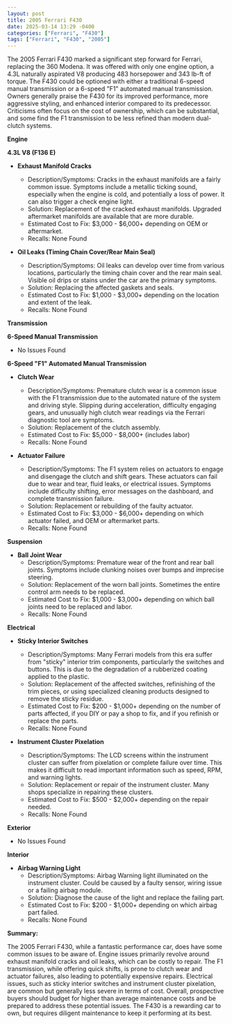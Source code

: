 ```yaml
---
layout: post
title: 2005 Ferrari F430
date: 2025-03-14 13:29 -0400
categories: ["Ferrari", "F430"]
tags: ["Ferrari", "F430", "2005"]
---
```

The 2005 Ferrari F430 marked a significant step forward for Ferrari, replacing the 360 Modena. It was offered with only one engine option, a 4.3L naturally aspirated V8 producing 483 horsepower and 343 lb-ft of torque. The F430 could be optioned with either a traditional 6-speed manual transmission or a 6-speed "F1" automated manual transmission. Owners generally praise the F430 for its improved performance, more aggressive styling, and enhanced interior compared to its predecessor. Criticisms often focus on the cost of ownership, which can be substantial, and some find the F1 transmission to be less refined than modern dual-clutch systems.

**Engine**

**4.3L V8 (F136 E)**

*   **Exhaust Manifold Cracks**
    *   Description/Symptoms: Cracks in the exhaust manifolds are a fairly common issue. Symptoms include a metallic ticking sound, especially when the engine is cold, and potentially a loss of power. It can also trigger a check engine light.
    *   Solution: Replacement of the cracked exhaust manifolds. Upgraded aftermarket manifolds are available that are more durable.
    *   Estimated Cost to Fix: $3,000 - $6,000+ depending on OEM or aftermarket.
    *   Recalls: None Found

*   **Oil Leaks (Timing Chain Cover/Rear Main Seal)**
    *   Description/Symptoms: Oil leaks can develop over time from various locations, particularly the timing chain cover and the rear main seal. Visible oil drips or stains under the car are the primary symptoms.
    *   Solution: Replacing the affected gaskets and seals.
    *   Estimated Cost to Fix: $1,000 - $3,000+ depending on the location and extent of the leak.
    *   Recalls: None Found

**Transmission**

**6-Speed Manual Transmission**

*   No Issues Found

**6-Speed "F1" Automated Manual Transmission**

*   **Clutch Wear**
    *   Description/Symptoms: Premature clutch wear is a common issue with the F1 transmission due to the automated nature of the system and driving style. Slipping during acceleration, difficulty engaging gears, and unusually high clutch wear readings via the Ferrari diagnostic tool are symptoms.
    *   Solution: Replacement of the clutch assembly.
    *   Estimated Cost to Fix: $5,000 - $8,000+ (includes labor)
    *   Recalls: None Found

*   **Actuator Failure**
    *   Description/Symptoms: The F1 system relies on actuators to engage and disengage the clutch and shift gears. These actuators can fail due to wear and tear, fluid leaks, or electrical issues. Symptoms include difficulty shifting, error messages on the dashboard, and complete transmission failure.
    *   Solution: Replacement or rebuilding of the faulty actuator.
    *   Estimated Cost to Fix: $3,000 - $6,000+ depending on which actuator failed, and OEM or aftermarket parts.
    *   Recalls: None Found

**Suspension**

*   **Ball Joint Wear**
    *   Description/Symptoms: Premature wear of the front and rear ball joints. Symptoms include clunking noises over bumps and imprecise steering.
    *   Solution: Replacement of the worn ball joints. Sometimes the entire control arm needs to be replaced.
    *   Estimated Cost to Fix: $1,000 - $3,000+ depending on which ball joints need to be replaced and labor.
    *   Recalls: None Found

**Electrical**

*   **Sticky Interior Switches**
    *   Description/Symptoms: Many Ferrari models from this era suffer from "sticky" interior trim components, particularly the switches and buttons. This is due to the degradation of a rubberized coating applied to the plastic.
    *   Solution: Replacement of the affected switches, refinishing of the trim pieces, or using specialized cleaning products designed to remove the sticky residue.
    *   Estimated Cost to Fix: $200 - $1,000+ depending on the number of parts affected, if you DIY or pay a shop to fix, and if you refinish or replace the parts.
    *   Recalls: None Found

*   **Instrument Cluster Pixelation**
    *   Description/Symptoms: The LCD screens within the instrument cluster can suffer from pixelation or complete failure over time. This makes it difficult to read important information such as speed, RPM, and warning lights.
    *   Solution: Replacement or repair of the instrument cluster. Many shops specialize in repairing these clusters.
    *   Estimated Cost to Fix: $500 - $2,000+ depending on the repair needed.
    *   Recalls: None Found

**Exterior**

*   No Issues Found

**Interior**

*   **Airbag Warning Light**
    * Description/Symptoms: Airbag Warning light illuminated on the instrument cluster. Could be caused by a faulty sensor, wiring issue or a failing airbag module.
    * Solution: Diagnose the cause of the light and replace the failing part.
    * Estimated Cost to Fix: $200 - $1,000+ depending on which airbag part failed.
    * Recalls: None Found

**Summary:**

The 2005 Ferrari F430, while a fantastic performance car, does have some common issues to be aware of. Engine issues primarily revolve around exhaust manifold cracks and oil leaks, which can be costly to repair. The F1 transmission, while offering quick shifts, is prone to clutch wear and actuator failures, also leading to potentially expensive repairs. Electrical issues, such as sticky interior switches and instrument cluster pixelation, are common but generally less severe in terms of cost. Overall, prospective buyers should budget for higher than average maintenance costs and be prepared to address these potential issues. The F430 is a rewarding car to own, but requires diligent maintenance to keep it performing at its best.

